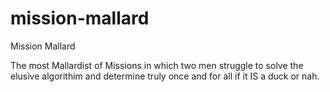# mission-mallard
Mission Mallard


The most Mallardist of Missions in which two men struggle to solve the elusive algorithim and determine truly once and for
all if it IS a duck or nah.

